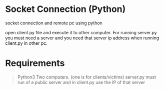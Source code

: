 # Socket Connection (Python)
socket connection and remote pc using python

open client.py file and execute it to other computer. For running server.py you must need a server and you need that server ip address when running client.py in other pc.

# Requirements
  > Python3
  > Two computers. (one is for clients/victims)
  > server.py must run of a public server and in client.py use the IP of that server
